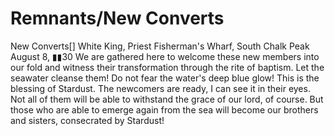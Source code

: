 # Remnants/New Converts

New Converts[]
White King, Priest
Fisherman's Wharf, South Chalk Peak
August 8, ▮▮30
We are gathered here to welcome these new members into our fold and witness their transformation through the rite of baptism.
Let the seawater cleanse them! Do not fear the water's deep blue glow! This is the blessing of Stardust. The newcomers are ready, I can see it in their eyes. Not all of them will be able to withstand the grace of our lord, of course. But those who are able to emerge again from the sea will become our brothers and sisters, consecrated by Stardust!

